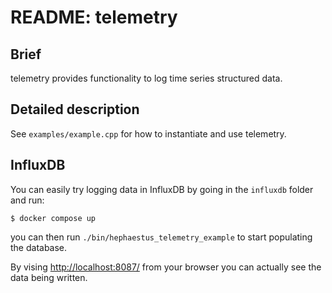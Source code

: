 # README: telemetry

## Brief

telemetry provides functionality to log time series structured data.

## Detailed description

See `examples/example.cpp` for how to instantiate and use telemetry.

## InfluxDB
You can easily try logging data in InfluxDB by going in the `influxdb` folder and run:
```
$ docker compose up
```

you can then run `./bin/hephaestus_telemetry_example` to start populating the database.

By vising [http://localhost:8087/](http://localhost:8087/) from your browser you can actually see the data being written.
